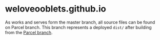 # weloveooblets.github.io

As works and serves form the master branch, all source files can be found on Parcel branch. This branch represents a deployed `dist/` after building from the [Parcel branch](https://github.com/weloveooblets/weloveooblets.github.io/tree/parcel).
